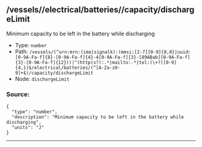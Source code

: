 ## /vessels/<RegExp>/electrical/batteries/<RegExp>/capacity/dischargeLimit

Minimum capacity to be left in the battery while discharging

* Type: `number`
* Path: `/vessels/(^urn:mrn:(imo|signalk):(mmsi:[2-7][0-9]{8,8}|uuid:[0-9A-Fa-f]{8}-[0-9A-Fa-f]{4}-4[0-9A-Fa-f]{3}-[89ABab][0-9A-Fa-f]{3}-[0-9A-Fa-f]{12}))|^(http(s?):.*|mailto:.*|tel:(\+?)[0-9]{4,})$/electrical/batteries/(^[A-Za-z0-9]+$)/capacity/dischargeLimit`
* Node: `dischargeLimit`

### Source:
```
{
  "type": "number",
  "description": "Minimum capacity to be left in the battery while discharging",
  "units": "J"
}
```

---
